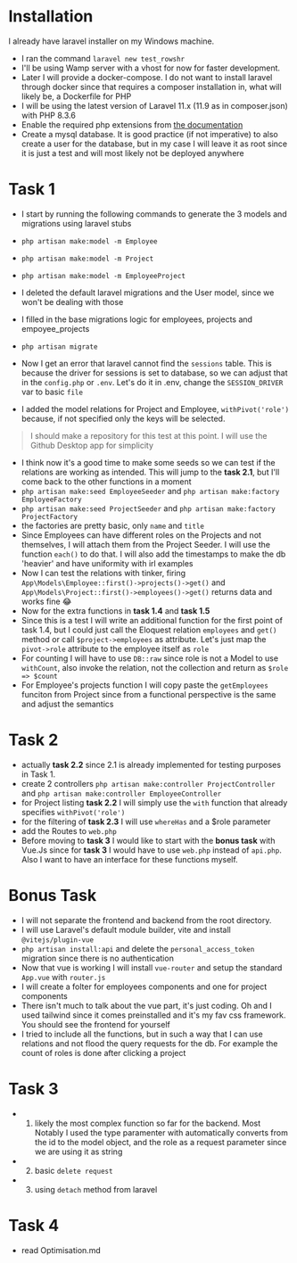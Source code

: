 # Installation
 I already have laravel installer on my Windows machine. 
 - I ran the command `laravel new test_rowshr`
 - I'll be using Wamp server with a vhost for now for faster development. 
 - Later I will provide a docker-compose. I do not want to install laravel through docker since that requires a composer installation in, what will likely be, a Dockerfile for PHP
 - I will be using the latest version of Laravel 11.x (11.9 as in composer.json) with PHP 8.3.6
 - Enable the required php extensions from [the documentation](https://laravel.com/docs/11.x/deployment#server-requirements)
 - Create a mysql database. It is good practice (if not imperative) to also create a user for the database, but in my case I will leave it as root since it is just a test and will most likely not be deployed anywhere
# Task 1
 - I start by running the following commands to generate the 3 models and migrations using laravel stubs
 - `php artisan make:model -m Employee`
 - `php artisan make:model -m Project`
 - `php artisan make:model -m EmployeeProject`
 
 - I deleted the default laravel migrations and the User model, since we won't be dealing with those
 - I filled in the base migrations logic for employees, projects and empoyee_projects
 - `php artisan migrate`
 - Now I get an error that laravel cannot find the `sessions` table. This is because the driver for sessions is set to database, so we can adjust that in the `config.php` or `.env`. Let's do it in .env, change the `SESSION_DRIVER` var to basic `file`
 - I added the model relations for Project and Employee, `withPivot('role')` because, if not specified only the keys will be selected.
 > I should make a repository for this test at this point. I will use the Github Desktop app for simplicity
 - I think now it's a good time to make some seeds so we can test if the relations are working as intended. This will jump to the **task 2.1**, but I'll come back to the other functions in a moment
 - `php artisan make:seed EmployeeSeeder` and `php artisan make:factory EmployeeFactory`
 - `php artisan make:seed ProjectSeeder` and `php artisan make:factory ProjectFactory`
 - the factories are pretty basic, only `name` and `title`
 - Since Employees can have different roles on the Projects and not themselves, I will attach them from the Project Seeder. I will use the function `each()` to do that. I will also add the timestamps to make the db 'heavier' and have uniformity with irl examples
 - Now I can test the relations with tinker, firing `App\Models\Employee::first()->projects()->get()` and `App\Models\Project::first()->employees()->get()` returns data and works fine :joy:
 - Now for the extra functions in **task 1.4** and **task 1.5**
 - Since this is a test I will write an additional function for the first point of task 1.4, but I could just call the Eloquest relation `employees` and `get()` method or call `$project->employees` as attribute. Let's just map the `pivot->role` attribute to the employee itself as `role`
 - For counting I will have to use `DB::raw` since role is not a Model to use `withCount`, also invoke the relation, not the collection and return as `$role => $count`
 - For Employee's projects function I will copy paste the `getEmployees` funciton from Project since from a functional perspective is the same and adjust the semantics

# Task 2
 - actually **task 2.2** since 2.1 is already implemented for testing purposes in Task 1.
 - create 2 controllers `php artisan make:controller ProjectController` and `php artisan make:controller EmployeeController`
 - for Project listing **task 2.2** I will simply use the `with` function that already specifies `withPivot('role')`
 - for the filtering of **task 2.3** I will use `whereHas` and a $role parameter
 - add the Routes to `web.php`
 - Before moving to **task 3** I would like to start with the **bonus task** with Vue.Js since for **task 3** I would have to use `web.php` instead of `api.php`. Also I want to have an interface for these functions myself.

# Bonus Task
 - I will not separate the frontend and backend from the root directory.
 - I will use Laravel's default module builder, vite and install `@vitejs/plugin-vue`
 - `php artisan install:api` and delete the `personal_access_token` migration since there is no authentication
 - Now that vue is working I will install `vue-router` and setup the standard `App.vue` with `router.js`
 - I will create a folter for employees components and one for project components
 - There isn't much to talk about the vue part, it's just coding. Oh and I used tailwind since it comes preinstalled and it's my fav css framework. You should see the frontend for yourself
 - I tried to include all the functions, but in such a way that I can use relations and not flood the query requests for the db. For example the count of roles is done after clicking a project

# Task 3 
 - 1. likely the most complex function so far for the backend. Most Notably I used the type paramenter with automatically converts from the id to the model object, and the role as a request parameter since we are using it as string 
 - 2. basic `delete request`
 - 3. using `detach` method from laravel

# Task 4
 - read Optimisation.md
